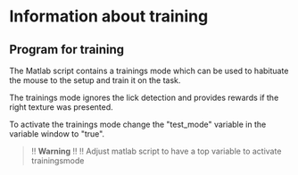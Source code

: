 # Information about training

## Program for training

The Matlab script contains a trainings mode which can be used to habituate the mouse to the setup and train it on the task.

The trainings mode ignores the lick detection and provides rewards if the right texture was presented.

To activate the trainings mode change the "test_mode" variable in the variable window to "true".



>!! **Warning** 
>!!
>!! Adjust matlab script to have a top variable to activate trainingsmode

